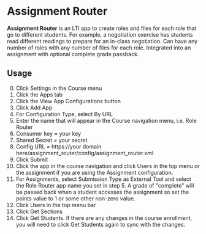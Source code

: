Assignment Router
======
**Assignment Router** is an LTI app to create roles and files for each role that go to different students. For example, a negotiation exercise has students read different readings to prepare for an in-class negotiation. Can have any number of roles with any number of files for each role. Integrated into an assignment with optional complete grade passback.


## Usage
0. Click Settings in the Course menu
0. Click the Apps tab
0. Click the View App Configurations button
0. Click Add App
0. For Configuration Type, select By URL
0. Enter the name that will appear in the Course navigation menu, i.e. Role Router
0. Consumer key =  your key
0. Shared Secret =  your secret
0. Config URL = https://your domain here/assignment_router/config/assignment_router.xml
0. Click Submit
0. Click the app in the course navigation and click Users in the top menu or the assignment if you are using the Assignment configuration.
0. For Assignments, select Submission Type as External Tool and select the Role Router app name you set in step 5. A grade of "complete" will be passed back when a student accesses the assignment so set the points value to 1 or some other non-zero value.
0. Click Users in the top menu bar
0. Click Get Sections
0. Click Get Students. If there are any changes in the course enrollment, you will need to click Get Students again to sync with the changes.